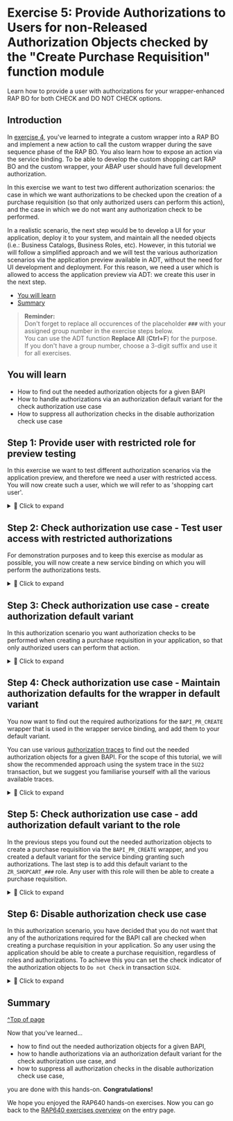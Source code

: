 # Exercise 5: Provide Authorizations to Users for non-Released Authorization Objects checked by the "Create Purchase Requisition" function module
<!-- description --> Learn how to provide a user with authorizations for your wrapper-enhanced RAP BO for both CHECK and DO NOT CHECK options.  

## Introduction

In [exercise 4](../ex4/README.md), you've learned to integrate a custom wrapper into a RAP BO and implement a new action to call the custom wrapper during the save sequence phase of the RAP BO. You also learn how to expose an action via the service binding. To be able to develop the custom shopping cart RAP BO and the custom wrapper, your ABAP user should have full development authorization. 

In this exercise we want to test two different authorization scenarios: the case in which we want authorizations to be checked upon the creation of a purchase requisition (so that only authorized users can perform this action), and the case in which we do not want any authorization check to be performed.

In a realistic scenario, the next step would be to develop a UI for your application, deploy it to your system, and maintain all the needed objects (i.e.: Business Catalogs, Business Roles, etc). However, in this tutorial we will follow a simplified approach and we will test the various authorization scenarios via the application preview available in ADT, without the need for UI development and deployment. For this reason, we need a user which is allowed to access the application preview via ADT: we create this user in the next step.

- [You will learn](#you-will-learn)
- [Summary](#summary)  

> **Reminder:**   
> Don't forget to replace all occurences of the placeholder **`###`** with your assigned group number in the exercise steps below.  
> You can use the ADT function **Replace All** (**Ctrl+F**) for the purpose.   
> If you don't have a group number, choose a 3-digit suffix and use it for all exercises.

## You will learn
- How to find out the needed authorization objects for a given BAPI
- How to handle authorizations via an authorization default variant for the check authorization use case
- How to suppress all authorization checks in the disable authorization check use case


## Step 1: Provide user with restricted role for preview testing

In this exercise we want to test different authorization scenarios via the application preview, and therefore we need a user with restricted access. You will now create such a user, which we will refer to as 'shopping cart user'.

<details>
  <summary>🔵 Click to expand</summary>
 
Logon on to your SAP S/4HANA system via the backend, using your developer user credentials and create a new user (transaction `SU01`) with name `Z_USER_###`.

<!-- ![Create user](images/create_user.png) -->
<img alt="Create user" src="images/create_user.png" width="70%">

Now, you will need to create a role for this user to be able to access the ADT and get the URL of any service binding preview.

Start transaction `PFCG` and create a new role as a copy of the `SAP_BC_ABAP_DEVELOPER_5` role template, according to [Set Up Developer Extensibility documentation](https://help.sap.com/docs/ABAP_PLATFORM_NEW/b5670aaaa2364a29935f40b16499972d/31367ef6c3e947059e0d7c1cbfcaae93.html?version=latest). This role is needed for preview testing. Input the template role name and click on the **Copy Role** icon:

<!-- ![Create developer 5 role](images/create_dev_5_role.png) -->
<img alt="Create developer 5 role" src="images/create_dev_5_role.png" width="70%">

 We suggest to name the role `ZAP_BC_ABAP_DEVELOPER_5_###`. Click on **Copy all**:

<!-- ![Create developer 5 role - name](images/create_dev_5_role_2.png) -->
<img alt="Create developer 5 role" src="images/create_dev_5_role_2.png" width="70%">


Open the newly created role in edit mode, navigate to the **Authorizations** tab and click on **Change Authorization Data**. Click on the **Status** button (1) and confirm the pop-up to give the role full authorizations (2). Then Save it (3) and click on the **Generate** icon to generate the authorization profile (4) (confirm the pop-up window).

![Create developer 5 role - authorizations](images/create_dev_5_role_3.png)

Then go back, navigate to the **User** tab and add the `Z_USER_###` (1), Save (2) and click on the **User Comparison** button (3) (select **Full Comparison** in the pop-up window):

<!-- ![Create developer 5 role - user](images/create_dev_5_role_4.png) -->
<img alt="Create developer 5 role" src="images/create_dev_5_role_4.png" width="70%">

This role allows the user to access ADT and get the URL of any service binding preview. However, the user still lacks access to the actual service binding (i.e: it cannot use the application preview). This will be addressed in the next step.

</details>

## Step 2: Check authorization use case - Test user access with restricted authorizations

For demonstration purposes and to keep this exercise as modular as possible, you will now create a new service binding on which you will perform the authorizations tests.

<details>
  <summary>🔵 Click to expand</summary>
 
For that, connect to your system via ADT and navigate to the package `Z_PURCHASE_REQ_###` containing the RAP BO, right click on the Service Definition `ZUI_SHOPCART_###` and select **New Service Binding**, input the Name `ZUI_SHOPCART_WRAPPER_O4_###`and a Description, and choose the **Binding Type** = `OData V4 - UI`:

<!-- ![Create service binding](images/create_service_binding_wrapper.png) -->
<img alt="Create service binding" src="images/create_service_binding_wrapper.png" width="70%">

Click on **Next**, select a suitable transport request (or create a new one) and then click on **Finish**. Activate it. Publish the service binding (as shown in a [previous exercise](../ex2/README.md#step-5-publish-service-binding-and-run-sap-fiori-elements-preview)).

We will now use the shopping cart user created in the previous step to test out different authorization scenarios. First of all, to be able to test our service binding, the shopping cart user must have access to it. Logon on to your SAP S/4HANA system via the backend, using your developer user credentials, start transaction `PFCG` and create a new single role, with name: `ZR_SHOPCART_###`. In the **Menu** tab select **Transaction** --> **Authorization Default**

<!-- ![Create service binding role](images/create_service_role.png) -->
<img alt="Create service binding role" src="images/create_service_role.png" width="70%">

As **Authorization Default** choose `SAP GATEWAY OData V4 Backend Service Group & Assignments` (1) and input your service binding name (2) then click on **Copy** (3):

<!-- ![Create service binding role - 2](images/create_service_role_2.png) -->
<img alt="Create service binding role - 2" src="images/create_service_role_2.png" width="70%">

Save the role. Then navigate to the **Authorizations** tab, click on **Change Authorization data** and click on the **Generate** icon to generate the authorization profile. Add the `Z_USER_###` in the **User** tab, save the role and then click on the **User Comparison** button.

With this role your user can now access the service binding and use the application preview to create entries in your shopping cart. But it still lacks authorizations to create a purchase requisition. To test this logon to ADT and open the service binding `ZUI_SHOPCART_WRAPPER_O4_###`, right click on the **`ShoppingCart`** entity and select `Copy Fiori Elements App Preview URL` to copy the URL of the application preview.

<!-- ![Open service binding](images/open_service_binding.png) -->
<img alt="Open service binding" src="images/open_service_binding.png" width="70%">

Open the URL in a new browser so you will be prompted to login. Input the shopping cart user credentials:

<!-- ![Open service binding - 2](images/open_service_binding_2.png) -->
<img alt="Open service binding - 2" src="images/open_service_binding_2.png" width="70%">

The limited access of the shopping cart user allows it to access the service binding and create a new entry but it is not yet allowed to create a purchase requisition. You can test this out: create a new entry and then click on the `Create PR via BAPI in SAVE`, you will get an error message:

<!-- ![Shopping cart user no authorization case](images/auth_case_0.png) -->
<img alt="Shopping cart user no authorization case" src="images/auth_case_0.png" width="70%">

</details>

## Step 3: Check authorization use case - create authorization default variant

In this authorization scenario you want authorization checks to be performed when creating a purchase requisition in your application, so that only authorized users can perform that action.

<details>
  <summary>🔵 Click to expand</summary>
 
In the case of released objects you would add the released authorizations objects directly to the authorization defaults via transaction `SU22`. This is however not possible for unreleased authorization objects:

<!-- ![Unreleased authorization objects cannot be added to su22](images/unreleased_auth_obj_su22.png) -->
<img alt="Unreleased authorization objects cannot be added to su22" src="images/unreleased_auth_obj_su22.png" width="70%">

The best practice in the case of unreleased authorization objects is to create an authorization default variant to hold the authorizations. You will now create such a variant for the wrapper service binding `ZUI_SHOPCART_WRAPPER_O4_###`.

Log on to the system via SAP GUI using the developer user credentials and start transaction `SU22`. In 'Type of Application' select `SAP Gateway OData V4 Backend Service group and Assignments` and as 'Object Name' input the service binding `ZUI_SHOPCART_WRAPPER_O4_###` then click on **Execute**:

<!-- ![Open service binding](images/authorization_trace.png) -->
<img alt="Open service binding" src="images/authorization_trace.png" width="70%">

Open the service binding `ZUI_SHOPCART_WRAPPER_O4_###`: there should be no authorization objects except for `S_START`. Click on the **Variant** icon to create a new variant:

<!-- ![Create variant](images/create_variant.png) -->
<img alt="Create variant" src="images/create_variant.png" width="70%">

Input the name `ZUI_SHOPCART_WRAPPER_O4_###_V` and a description for the default variant (1) and then click on **Save** (2). You will be prompted to select a package: input the tier 2 package `$Z_PURCHASE_REQ_TIER2_###` (3) and save it (4):

<!-- ![Create variant - 2](images/create_variant_2.png) -->
<img alt="Create variant - 2" src="images/create_variant_2.png" width="70%">

Select a suitable transport request (or create a new one if needed) and confirm.

</details>

## Step 4: Check authorization use case - Maintain authorization defaults for the wrapper in default variant

You now want to find out the required authorizations for the `BAPI_PR_CREATE` wrapper that is used in the wrapper service binding, and add them to your default variant.

You can use various [authorization traces](https://help.sap.com/docs/ABAP_PLATFORM_NEW/c6e6d078ab99452db94ed7b3b7bbcccf/cac80adc77a440e0a855364a4267079f.html?version=latest) to find out the needed authorization objects for a given BAPI. For the scope of this tutorial, we will show the recommended approach using the system trace in the `SU22` transaction, but we suggest you familiarise yourself with all the various available traces.

<details>
  <summary>🔵 Click to expand</summary>

Go to the transaction **`SU22`** and open the newly created authorization default variant. Switch to **edit mode** (1) and then click on **Object** -> **Add Object from System Trace** -> **Local** (2).

<!-- <!-- ![Activate trace](images/authorization_trace_2.png) -->
<img alt="Activate trace" src="images/authorization_trace_2.png" width="70%">

Input the username for which you want to activate the trace (in this case: your developer user) and click on **Activate Trace**:

<!-- ![Activate trace - input user](images/authorization_trace_3.png) -->
<img alt="Activate trace - input user" src="images/authorization_trace_3.png" width="70%">

Do NOT close this window.

From ADT, open the preview of the wrapper service binding `ZUI_SHOPCART_WRAPPER_O4_###` using the developer user credentials, create a new entry and create a purchase requisition by clicking on the `Create PR via BAPI in SAVE` button. The needed authorizations will be picked up by the active trace.

Go back to the `SU22` window you left open, click on **Deactivate Trace** and then click on **Evaluate**. Select all the authorization Objects that the trace found, and click on the **Continue** icon. The needed authorizations will be added.

<!-- ![Activate trace - add authorizations - 5](images/authorization_trace_5.png) -->
<img alt="Activate trace - add authorizations - 5" src="images/authorization_trace_5.png" width="70%">

Save. Select all the newly added Authorization Objects and then click on the **Trace** button:

<!-- ![Activate trace - add authorizations 6](images/authorization_trace_6.png) -->
<img alt="Activate trace - add authorizations 6" src="images/authorization_trace_6.png" width="70%">

Now click on **Evaluate Trace** -> **System Trace (STAUTHTRACE)** -> **Local**:

<!-- ![Activate trace - add authorizations 7](images/authorization_trace_7.png) -->
<img alt="Activate trace - add authorizations 7" src="images/authorization_trace_7.png" width="70%">

Click on **Evaluate** and the needed field values will be displayed for the given selected authorization object (1). Select it (2) and click on **Transfer** (3): the needed field values will be added (4):

<!-- ![Activate trace - add authorizations 8](images/authorization_trace_8.png) -->
<img alt="Activate trace - add authorizations 8" src="images/authorization_trace_8.png" width="70%">

Repeat the process for all the non-released authorization objects and then click on the **Continue** icon in the right bottom corner. Save it.

Save it. Now start transaction `SU24` and select `SAP Gateway OData V4 Backend Service Group and Assignments` from the dropdown menu of the `Type of Application` field. In the `Object Name` field input your Service Binding name and click on the `Execute` button. Select the newly created variant (1), switch to Edit mode (2), click on the `SAP Data` icon (3), and then click on `Copy SAP Data to SU24` icon in the `Maintenance Status for Authorization Objects` tab (4).

<!-- ![Synchronized with SAP data](images/comparison_with_su24.png) -->
<img alt="Synchronized with SAP data" src="images/comparison_with_su24.png" width="70%">

This will copy the authorization objects, but you still need to copy the authorization defaults values for each object. To do this, click on the `Synchronize with SAP data` icon for all the authorization objects (1) and then click on the `Copy SAP Data to SU24` icon in the `Authorization Default Values` tab (2).

<!-- ![Synchronized with SAP data - 2](images/comparison_with_su24_2.png) -->
<img alt="Synchronized with SAP data - 2" src="images/comparison_with_su24_2.png" width="70%">

Save it and select a suitable transport request (or create a new one if needed).

</details>

## Step 5: Check authorization use case - add authorization default variant to the role

In the previous steps you found out the needed authorization objects to create a purchase requisition via the `BAPI_PR_CREATE` wrapper, and you created a default variant for the service binding granting such authorizations. The last step is to add this default variant to the `ZR_SHOPCART_###` role. Any user with this role will then be able to create a purchase requisition.

<details>
  <summary>🔵 Click to expand</summary>
 
Start transaction **`PFCG`**, and open the `ZR_SHOPCART_###` role. Switch to Edit mode and in the **Applications** tab deselect the authorization default and select the default variant you created, then click on **Save**:

<!-- ![Create variant role - 4](images/create_variant_role_4.png) -->
<img alt="Create variant role - 4" src="images/create_variant_role_4.png" width="70%">

In the **Authorizations** tab click on **Change Authorization Data** and in the pop-up select all the options and click on **Full Authorization** then click on `Save`.

<!-- ![Create variant role - 5](images/create_variant_role_5.png) -->
<img alt="Create variant role - 5" src="images/create_variant_role_5.png" width="70%">

you will see that all the authorization objects are automatically added and all the field values are set. Save and then click on the **Generate** icon to generate the authorization profile.

<!-- ![Create variant role - 6](images/create_variant_role_6.png) -->
<img alt="Create variant role - 6" src="images/create_variant_role_6.png" width="70%">

Now the shopping cart user has the role assigned, which contains the authorization default variant for the service binding, granting the necessary authorizations to create a purchase requsition via the BAPI wrapper.

You can test it: open the service binding using the shopping cart user credentials (we suggest to open it in incognito mode, so that you will be prompted to log in) and try to create a purchase requisition by clicking on the `Create PR via BAPI in SAVE` button, it should work without errors:

<!-- ![Shopping cart user create PR with variant](images/business_user_variant_test.png) -->
<img alt="Shopping cart user create PR with variant" src="images/business_user_variant_test.png" width="70%">

>After the `DO CHECK` use case test is succesfully done, remove the `ZR_SHOPCART_###` role from the `Z_USER_###` (this can be done in transaction `SU01`) so that the shopping cart user is returned to its limited access state, and ready to be used in the next use case.

</details>

## Step 6: Disable authorization check use case

In this authorization scenario, you have decided that you do not want that any of the authorizations required for the BAPI call are checked when creating a purchase requisition in your application. So any user using the application should be able to create a purchase requisition, regardless of roles and authorizations. To achieve this you can set the check indicator of the authorization objects to `Do not Check` in transaction `SU24`.

<details>
  <summary>🔵 Click to expand</summary>
 
>You are setting the 'DO NOT CHECK' indicator in **`SU24`** for two reasons: first, as shown before it is not possible to add unreleased authorization objects in **`SU22`** to applications with ABAP language version ABAP for Cloud Development, and second, it is not possible to set the 'DO NOT CHECK' indicator in **`SU22`** for applications with ABAP language version ABAP for Cloud Development, as shown in the following screenshot:

<!-- ![Do not check option su22 not available](images/do_not_check_missing.png) -->
<img alt="Do not check option su22 not available" src="images/do_not_check_missing.png" width="70%">

To keep this exericise clear and modular, we will create a new service binding to test this scenario. This service binding exposes exactly the same service as the previous one. Logon to ADT using the developer user credentials and navigate to the package `Z_PURCHASE_REQ_###`. Right click on the service definition `ZUI_SHOPCART_###` and select **New Service Binding**, input the Name `ZUI_SHOPCART_WRP_NCK_O4_###` and a Description and select the Binding Type `OData V4 - UI`:

<!-- ![Create Service Binding](images/create_service_binding.png) -->
<img alt="Create Service Binding" src="images/create_service_binding.png" width="70%">

Click on **Next**. Select an existing transport request (or create a new one if needed) and click on **Finish**. Activate it. Publish the service binding as shown in a [previous exercise](../ex2/README.md#step-5-publish-service-binding-and-run-sap-fiori-elements-preview) of this series.

After the service binding has been published, logon to the backend of the system using the developer user credentials and, similar as what done in a previous step, create a new role (we suggest to name the role `ZR_SHOPCART_NCK_###`) and add the newly created `ZUI_SHOPCART_WRP_NCK_O4_###` service binding defaults in the **Menu** tab to gain access to the service. Assign the `Z_USER_###` user to role (do not forget to generate the authroization profile and do the user comparison). The shopping cart user should now have only two roles: `ZAP_BC_ABAP_DEVELOPER_5_###` and `ZR_SHOPCART_NCK_###`:

<!-- ![Remove role](images/remove_roles.png) -->
<img alt="Remove role" src="images/remove_roles.png" width="70%">

At the moment, the newly created service binding `ZUI_SHOPCART_WRP_NCK_O4_###` would still perform authorization checks when creating a purchase requisition. You can test this using the `Z_USER_###` role: since this role does not have the required authorization, you will get an error when trying to create a purchase requsition from the service binding preview.

Now, we will modify the service binding so that no authorization check is performed. Start transaction `SU24` and open the `ZUI_SHOPCART_WRP_NCK_O4_###` service binding. Similar to what done in the previous step, for the check authorization use case, switch to edit mode and add all the needed authorization objects.

>For the scope of this tutorial, you already found out the needed authorization objects in a previous step. You could also use the system trace directly from the `SU24` transaction to find the authorization objects that you need to add.

Then select all of them and click on **Check Indicator** -> **Do Not Check**:

<!-- ![Do not check option](images/do_not_check_option.png) -->
<img alt="Do not check option" src="images/do_not_check_option.png" width="70%">

Save it. Now the service binding will not perform authorization checks for all the authorization objects with a 'DO NOT CHECK' indicator. As a result, even users with limited access and no specific authorizations will be able to create a purchase requisition. You can test this with the `Z_USER_###` user:

![Shopping cart user creates PR with DO NOT CHECK option](images/business_user_do_not_check_option_test.png)

</details>

## Summary 
[^Top of page](#)

Now that you've learned... 
- how to find out the needed authorization objects for a given BAPI,
- how to handle authorizations via an authorization default variant for the check authorization use case, and
- how to suppress all authorization checks in the disable authorization check use case,

you are done with this hands-on. **Congratulations!** 

We hope you enjoyed the RAP640 hands-on exercises. Now you can go back to the [RAP640 exercises overview](https://github.com/SAP-samples/abap-platform-rap640/blob/main/README.md#exercises) on the entry page.

